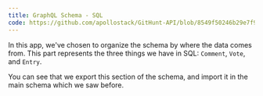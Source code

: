 ```yaml
---
title: GraphQL Schema - SQL
code: https://github.com/apollostack/GitHunt-API/blob/8549f50246b29e7f999a96ec15406c0a82713321/api/sql/schema.js#L3-L25
---
```


In this app, we've chosen to organize the schema by where the data comes from. This part represents the three things we have in SQL: `Comment`, `Vote`, and `Entry`.

You can see that we export this section of the schema, and import it in the main schema which we saw before.

